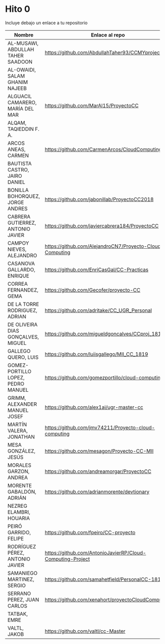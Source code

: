 # Hito 0

Incluye debajo un enlace a tu repositorio

| Nombre   | Enlace al repo | Versión |
|----------|--------------- |---------|
| AL-MUSAWI,  ABDULLAH TAHER SAADOON | https://github.com/AbdullahTaher93/CCMYproject | 0.1 |
| AL-OWAIDI,  SALAM GHANIM NAJEEB |  | |
| ALGUACIL CAMARERO,  MARÍA DEL MAR | https://github.com/MarAl15/ProyectoCC | 0 |
| ALQAM,  TAQIEDDIN F. A. |  | |
| ARCOS ANEAS, CARMEN | https://github.com/CarmenArcos/CloudComputing | 0 |
| BAUTISTA CASTRO,  JAIRO DANIEL |  | |
| BONILLA BOHORQUEZ,  JORGE ANDRES | https://github.com/jabonillab/ProyectoCC2018 | 0 |
| CABRERA GUTIERREZ,  ANTONIO JAVIER | https://github.com/javiercabrera184/ProyectoCC | 0 |
| CAMPOY NIEVES, ALEJANDRO | https://github.com/AlejandroCN7/Proyecto-Cloud-Computing | 0 |
| CASANOVA GALLARDO, ENRIQUE | https://github.com/EnriCasGal/CC-Practicas | 0 |
| CORREA FERNANDEZ,  GEMA | https://github.com/Gecofer/proyecto-CC | 0 |
| DE LA TORRE RODRIGUEZ,  ADRIAN | https://github.com/adritake/CC_UGR_Personal | 1 |
| DE OLIVEIRA DIAS GONÇALVES, MIGUEL | https://github.com/migueldgoncalves/CCproj_1819 | 0 |
| GALLEGO QUERO,  LUIS | https://github.com/luiisgallego/MII_CC_1819 | 0 |
| GOMEZ-PORTILLO LOPEZ,  PEDRO MANUEL | https://github.com/gomezportillo/cloud-computing | 0 |
| GRIMM,  ALEXANDER MANUEL JOSEF | https://github.com/alex1ai/ugr-master-cc | 0 |
| MARTÍN VALERA, JONATHAN | https://github.com/jmv74211/Proyecto-cloud-computing | 0.1 |
| MESA GONZÁLEZ, JESÚS | https://github.com/mesagon/Proyecto-CC-MII | 0 |
| MORALES GARZON,  ANDREA | https://github.com/andreamorgar/ProyectoCC | 0 |
| MORENTE GABALDÓN, ADRIÁN | https://github.com/adrianmorente/devtionary | 0 |
| NEZREG ELAMBRI,   HOUARIA |  | |
| PEIRÓ GARRIDO,  FELIPE | https://github.com/fpeiro/CC-proyecto | 0 |
| RODRÍGUEZ PÉREZ, ANTONIO JAVIER | https://github.com/AntonioJavierRP/Cloud-Computing-Project | 0 |
| SAMANIEGO MARTINEZ,  SERGIO | https://github.com/samahetfield/PersonalCC-1819 | 0 |
| SERRANO PEREZ,  JUAN CARLOS | https://github.com/xenahort/proyectoCloudComputing | 0 |
| TATBAK,  EMRE |  | |
| VALTL,  JAKOB | https://github.com/valtl/cc-Master | 0 |
